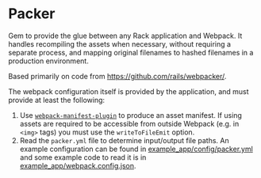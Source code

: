 # Packer

Gem to provide the glue between any Rack application and Webpack. It handles recompiling the assets when necessary, without requiring a separate process, and mapping original filenames to hashed filenames in a production environment.

Based primarily on code from https://github.com/rails/webpacker/.

The webpack configuration itself is provided by the application, and must provide at least the following:

1. Use [`webpack-manifest-plugin`](https://github.com/danethurber/webpack-manifest-plugin) to produce an asset manifest. If using assets are required to be accessible from outside Webpack (e.g. in `<img>` tags) you must use the `writeToFileEmit` option.
2. Read the `packer.yml` file to determine input/output file paths. An example configuration can be found in [example_app/config/packer.yml](example_app/config/packer.yml) and some example code to read it is in [example_app/webpack.config.json](example_app/webpack.config.json).
